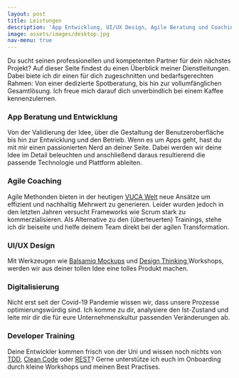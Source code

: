 ```yaml
---
layout: post
title: Leistungen
description: 'App Entwicklung, UI/UX Design, Agile Beratung und Coaching, …'
image: assets/images/desktop.jpg
nav-menu: true
---
```



<p>Du sucht seinen professionellen und kompetenten Partner für dein nächstes Projekt? Auf dieser Seite findest du einen Überblick meiner Dienstleitungen. Dabei biete ich dir einen für dich zugeschnitten und bedarfsgerechten Rahmen: Von einer dedizierte Spotberatung, bis hin zur vollumfänglichen Gesamtlösung. Ich freue mich darauf dich unverbindlich bei einem Kaffee kennenzulernen.</p>
<div class="row">
	<div class="6u 12u$(small)">
		<h3>App Beratung und Entwicklung</h3>
		<p>Von der Validierung der Idee, über die Gestaltung der Benutzeroberfläche bis hin zur Entwicklung und den Betrieb. Wenn es um Apps geht, hast du mit mir einen passionierten Nerd an deiner Seite. Dabei werden wir deine Idee im Detail beleuchten und anschließend daraus resultierend die passende Technologie und Plattform ableiten.</p>
	</div>
	<div class="6u$ 12u$(small)">
		<h3>Agile Coaching</h3>
		<p>Agile Methonden bieten in der heutigen <a href="https://de.wikipedia.org/wiki/VUCA" target = "_blank">VUCA Welt</a> neue Ansätze um effizient und nachhaltig Mehrwert zu generieren. Leider wurden jedoch in den letzten Jahren versucht Frameworks wie Scrum stark zu kommerzialisieren. Als Alternative zu den (überteuerten) Trainings, stehe ich dir beiseite und helfe deinem Team direkt bei der agilen Transformation.</p>
	</div>
	<!-- Break -->
	<div class="4u 12u$(medium)">
		<h3>UI/UX Design</h3>
		<p>Mit Werkzeugen wie <a href="https://balsamiq.com/wireframes/" target = "_blank">Balsamiq Mockups</a> und <a href="https://de.wikipedia.org/wiki/Design_Thinking" target = "_blank">Design Thinking </a> Workshops, werden wir aus deiner tollen Idee eine tolles Produkt machen.</p>
	</div>
	<div class="4u 12u$(medium)">
		<h3>Digitalisierung</h3>
		<p>Nicht erst seit der Covid-19 Pandemie wissen wir, dass unsere Prozesse optimierungswürdig sind. Ich komme zu dir, analysiere den Ist-Zustand und leite mir dir die für eure Unternehmenskultur passenden Veränderungen ab.</p>
	</div>
	<div class="4u$ 12u$(medium)">
		<h3>Developer Training</h3>
		<p>Deine Entwickler kommen frisch von der Uni und wissen noch nichts von <a href="https://de.wikipedia.org/wiki/Testgetriebene_Entwicklung" target = "_blank">TDD</a>, <a href="https://de.wikipedia.org/wiki/Clean_Code" target = "_blank">Clean Code</a> oder <a href="https://de.wikipedia.org/wiki/Representational_State_TransferREST?" target = "_blank">REST</a>? Gerne unterstütze ich euch im Onboarding durch kleine Workshops und meinen Best Practises.</p>
	</div>
</div>
